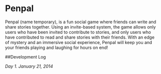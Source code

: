 # Penpal

Penpal (name temporary), is a fun social game where friends can write and share stories together. Using an invite-based system, the game allows only users who have been invited to contribute to stories, and only users who have contributed to read and share stories with their friends. With an edge of mystery and an immersive social experience, Penpal will keep you and your friends playing and laughing for hours on end!

##Development Log

*Day 1. January 21, 2014*

